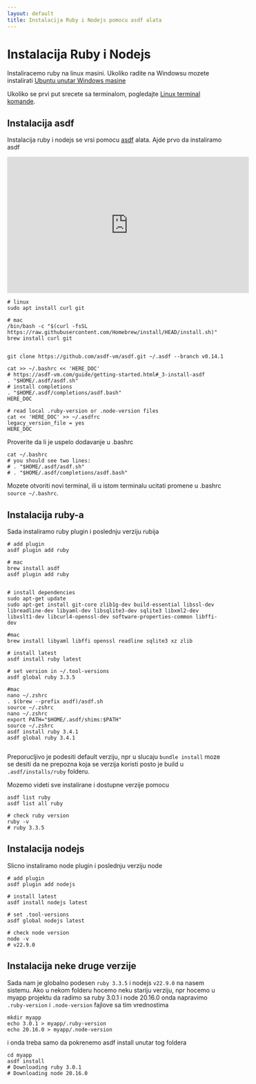 ```yaml
---
layout: default
title: Instalacija Ruby i Nodejs pomocu asdf alata
---
```


# Instalacija Ruby i Nodejs

Instaliracemo ruby na linux masini. Ukoliko radite na Windowsu mozete instalirati [Ubuntu unutar Windows masine](./instalacija-ubuntu-unutar-windowsa-wsl-windows-subsystem-for-linux.html)

Ukoliko se prvi put srecete sa terminalom, pogledajte [Linux terminal komande](./linux-command-line-terminal-komande.html).

## Instalacija asdf

Instalacija ruby i nodejs se vrsi pomocu [asdf](https://asdf-vm.com/) alata. Ajde prvo da instaliramo asdf

<iframe width="560" height="315" src="https://www.youtube.com/embed/XSMUU5Kggww?si=geSqfnAdHGPsdWNB" title="YouTube video player" frameborder="0" allow="accelerometer; autoplay; clipboard-write; encrypted-media; gyroscope; picture-in-picture; web-share" referrerpolicy="strict-origin-when-cross-origin" allowfullscreen></iframe>

```
# linux
sudo apt install curl git

# mac
/bin/bash -c "$(curl -fsSL https://raw.githubusercontent.com/Homebrew/install/HEAD/install.sh)"
brew install curl git


git clone https://github.com/asdf-vm/asdf.git ~/.asdf --branch v0.14.1

cat >> ~/.bashrc << 'HERE_DOC'
# https://asdf-vm.com/guide/getting-started.html#_3-install-asdf
. "$HOME/.asdf/asdf.sh"
# install completions
. "$HOME/.asdf/completions/asdf.bash"
HERE_DOC

# read local .ruby-version or .node-version files
cat << 'HERE_DOC' >> ~/.asdfrc 
legacy_version_file = yes
HERE_DOC
```

Proverite da li je uspelo dodavanje u .bashrc

```
cat ~/.bashrc
# you should see two lines:
# . "$HOME/.asdf/asdf.sh"
# . "$HOME/.asdf/completions/asdf.bash"
```
Mozete otvoriti novi terminal, ili u istom terminalu ucitati promene u .bashrc
`source ~/.bashrc`.

## Instalacija ruby-a

Sada instaliramo ruby plugin i poslednju verziju rubija

```
# add plugin
asdf plugin add ruby

# mac
brew install asdf
asdf plugin add ruby


# install dependencies
sudo apt-get update
sudo apt-get install git-core zlib1g-dev build-essential libssl-dev libreadline-dev libyaml-dev libsqlite3-dev sqlite3 libxml2-dev libxslt1-dev libcurl4-openssl-dev software-properties-common libffi-dev

#mac
brew install libyaml libffi openssl readline sqlite3 xz zlib

# install latest
asdf install ruby latest

# set version in ~/.tool-versions
asdf global ruby 3.3.5

#mac
nano ~/.zshrc
. $(brew --prefix asdf)/asdf.sh
source ~/.zshrc
nano ~/.zshrc
export PATH="$HOME/.asdf/shims:$PATH"
source ~/.zshrc
asdf install ruby 3.4.1
asdf global ruby 3.4.1


```
Preporucljivo je podesiti default verziju, npr u slucaju `bundle install` moze
se desiti da ne prepozna koja se verzija koristi posto je build u
`.asdf/installs/ruby` folderu.

Mozemo videti sve instalirane i dostupne verzije pomocu
```
asdf list ruby
asdf list all ruby

# check ruby version
ruby -v
# ruby 3.3.5
```

## Instalacija nodejs

Slicno instaliramo node plugin i poslednju verziju node

```
# add plugin
asdf plugin add nodejs

# install latest
asdf install nodejs latest

# set .tool-versions
asdf global nodejs latest

# check node version
node -v
# v22.9.0
```

## Instalacija neke druge verzije

Sada nam je globalno podesen <code>ruby 3.3.5</code> i nodejs
<code>v22.9.0</code> na nasem sistemu. Ako u nekom folderu hocemo neku stariju
verziju, npr hocemo u myapp projektu da radimo sa ruby 3.0.1 i node 20.16.0
onda napravimo `.ruby-version` i `.node-version` fajlove sa tim vrednostima

```
mkdir myapp
echo 3.0.1 > myapp/.ruby-version
echo 20.16.0 > myapp/.node-version
```

i onda treba samo da pokrenemo asdf install unutar tog foldera

```
cd myapp
asdf install
# Downloading ruby 3.0.1
# Downloading node 20.16.0
```


